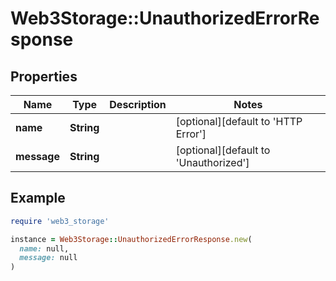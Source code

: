 # Web3Storage::UnauthorizedErrorResponse

## Properties

| Name | Type | Description | Notes |
| ---- | ---- | ----------- | ----- |
| **name** | **String** |  | [optional][default to &#39;HTTP Error&#39;] |
| **message** | **String** |  | [optional][default to &#39;Unauthorized&#39;] |

## Example

```ruby
require 'web3_storage'

instance = Web3Storage::UnauthorizedErrorResponse.new(
  name: null,
  message: null
)
```

